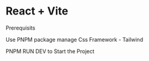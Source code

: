 # React + Vite

Prerequisits

Use PNPM package manage
Css Framework - Tailwind

PNPM RUN DEV to Start the Project

